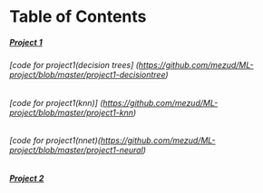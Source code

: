 # Table of Contents

##### [Project 1](https://github.com/mezud/ML-project/blob/master/ml-project.pdf) 
###### [code for project1(decision trees] (https://github.com/mezud/ML-project/blob/master/project1-decisiontree)
###### [code for project1(knn)] (https://github.com/mezud/ML-project/blob/master/project1-knn)
###### [code for project1(nnet)(https://github.com/mezud/ML-project/blob/master/project1-neural)
##### [Project 2](https://github.com/mezud/ML-project/blob/master/ml-project%202.pdf)
